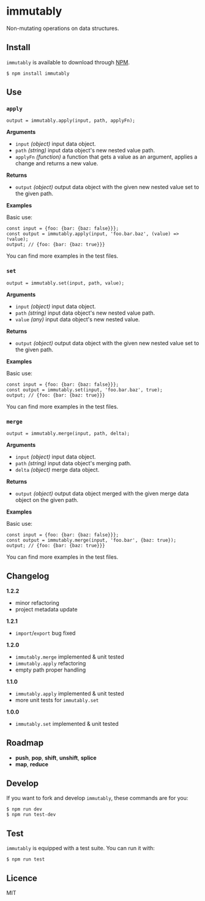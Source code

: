 # immutably

Non-mutating operations on data structures.

## Install

`immutably` is available to download through [NPM](https://www.npmjs.com/package/immutably).
```
$ npm install immutably
```

## Use

### `apply`

```
output = immutably.apply(input, path, applyFn);
```

**Arguments**

* `input` *(object)* input data object.
* `path` *(string)* input data object's new nested value path.
* `applyFn` *(function)* a function that gets a value as an argument, applies a change and returns a new value.

**Returns**

* `output` *(object)* output data object with the given new nested value set to the given path.

**Examples**

Basic use:
```
const input = {foo: {bar: {baz: false}}};
const output = immutably.apply(input, 'foo.bar.baz', (value) => !value);
output; // {foo: {bar: {baz: true}}}
```

You can find more examples in the test files.

### `set`

```
output = immutably.set(input, path, value);
```

**Arguments**

* `input` *(object)* input data object.
* `path` *(string)* input data object's new nested value path.
* `value` *(any)* input data object's new nested value.

**Returns**

* `output` *(object)* output data object with the given new nested value set to the given path.

**Examples**

Basic use:
```
const input = {foo: {bar: {baz: false}}};
const output = immutably.set(input, 'foo.bar.baz', true);
output; // {foo: {bar: {baz: true}}}
```

You can find more examples in the test files.

### `merge`

```
output = immutably.merge(input, path, delta);
```

**Arguments**

* `input` *(object)* input data object.
* `path` *(string)* input data object's merging path.
* `delta` *(object)* merge data object.

**Returns**

* `output` *(object)* output data object merged with the given merge data object on the given path.

**Examples**

Basic use:
```
const input = {foo: {bar: {baz: false}}};
const output = immutably.merge(input, 'foo.bar', {baz: true});
output; // {foo: {bar: {baz: true}}}
```

You can find more examples in the test files.

## Changelog

**1.2.2**

* minor refactoring
* project metadata update

**1.2.1**

* `import`/`export` bug fixed

**1.2.0**

* `immutably.merge` implemented & unit tested
* `immutably.apply` refactoring
* empty path proper handling

**1.1.0**

* `immutably.apply` implemented & unit tested
* more unit tests for `immutably.set`

**1.0.0**

* `immutably.set` implemented & unit tested

## Roadmap

* **push**, **pop**, **shift**, **unshift**, **splice**
* **map**, **reduce**

## Develop

If you want to fork and develop `immutably`, these commands are for you:
```
$ npm run dev
$ npm run test-dev
```

## Test

`immutably` is equipped with a test suite. You can run it with:
```
$ npm run test
```

## Licence

MIT
